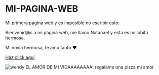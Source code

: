 # MI-PAGINA-WEB
Mi primera pagina web y es imposible no escribir esto:

Bienvenid@s a mi página web, me llamo Natanael y esta es mi lobita hermosa.


<html lang="es-ES">
<head>
    <meta charset="UTF-8">
    <meta name="viewport" content="width=device-width, initial-scale=1.0">
    <title>Página de Natanael</title>
    <link rel="stylesheet" href="style.css">
</head>
<body>
    <div class="contenedor">
        <h1Ella es mi novia, la mujer de mi vida , la dueña de mi corazon, la amo con todas mis fuerzas,
            es muy hermosa e inteligente, me encanta demasiado, daría lo que fuera para que sea feliz siempre.</h1>
        <p>Mi novia hermosa, te amo tanto ❤️</p>
        <a href="#" class="boton-redirecction">Haz click aquí</a>
    </div>
</body>
</html>

![wendy](https://github.com/user-attachments/assets/b799367e-303f-4577-9bf0-77ee1f2a44d5) EL AMOR DE MI VIDAAAAAAAA! 
regalame una pizza mi amor

